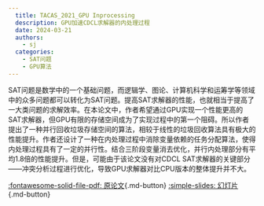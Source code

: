 ```yaml
---
  title: TACAS_2021_GPU Inprocessing
  description: GPU加速CDCL求解器的内处理过程
  date: 2024-03-21
  authors:
    - sj
  categories:
    - SAT问题
    - GPU算法
---
```


SAT问题是数学中的一个基础问题，而逻辑学、图论、计算机科学和运筹学等领域中的众多问题都可以转化为SAT问题。提高SAT求解器的性能，也就相当于提高了一大类问题的求解效率。在本论文中，作者希望通过GPU实现一个性能更高的SAT求解器，但GPU有限的存储空间成为了实现过程中的第一个阻碍。所以作者提出了一种并行回收垃圾存储空间的算法，相较于线性的垃圾回收算法具有极大的性能提升。作者还设计了一种在内处理过程中消除变量依赖的任务分配算法，使得内处理过程具有了一定的并行性。结合三阶段变量消去优化，并行内处理部分有平均1.8倍的性能提升。但是，可能由于该论文没有对CDCL SAT求解器的关键部分——冲突分析过程进行优化，导致GPU求解器对比CPU版本的整体提升并不大。

[:fontawesome-solid-file-pdf: 原论文](../assets/TACAS_2021_GPU%20Inprocessing/SAT%20Solving%20with%20GPU%20Accelerated%20Inprocessing.pdf){.md-button}
[:simple-slides: 幻灯片](../assets/TACAS_2021_GPU%20Inprocessing/TACAS_2021_GPU%20Inprocessing.html){.md-button}

<!-- more -->